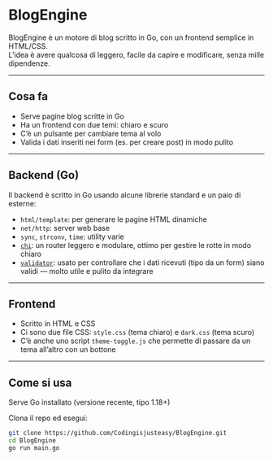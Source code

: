 # BlogEngine

BlogEngine è un motore di blog scritto in Go, con un frontend semplice in HTML/CSS.  
L’idea è avere qualcosa di leggero, facile da capire e modificare, senza mille dipendenze.

---

## Cosa fa

- Serve pagine blog scritte in Go
- Ha un frontend con due temi: chiaro e scuro
- C’è un pulsante per cambiare tema al volo
- Valida i dati inseriti nei form (es. per creare post) in modo pulito

---

## Backend (Go)

Il backend è scritto in Go usando alcune librerie standard e un paio di esterne:

- `html/template`: per generare le pagine HTML dinamiche
- `net/http`: server web base
- `sync`, `strconv`, `time`: utility varie
- [`chi`](https://github.com/go-chi/chi): un router leggero e modulare, ottimo per gestire le rotte in modo chiaro
- [`validator`](https://github.com/go-playground/validator): usato per controllare che i dati ricevuti (tipo da un form) siano validi — molto utile e pulito da integrare

---

## Frontend

- Scritto in HTML e CSS
- Ci sono due file CSS: `style.css` (tema chiaro) e `dark.css` (tema scuro)
- C’è anche uno script `theme-toggle.js` che permette di passare da un tema all’altro con un bottone

---

## Come si usa

Serve Go installato (versione recente, tipo 1.18+)

Clona il repo ed esegui:

```bash
git clone https://github.com/Codingisjusteasy/BlogEngine.git
cd BlogEngine
go run main.go
